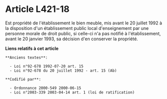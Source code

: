 # Article L421-18

Est propriété de l'établissement le bien meuble, mis avant le 20 juillet 1992 à la disposition d'un établissement public
local d'enseignement par une personne morale de droit public, si celle-ci n'a pas notifié à l'établissement, avant le 20
janvier 1993, sa décision d'en conserver la propriété.

**Liens relatifs à cet article**

	**Anciens textes**:

	  - Loi n°92-678 1992-07-20 art. 15
	  - Loi n°92-678 du 20 juillet 1992 - art. 15 (Ab)

	**Codifié par**:

	  - Ordonnance 2000-549 2000-06-15
	  - Loi n°2003-339 2003-04-14 art. 1 (loi de ratification)
